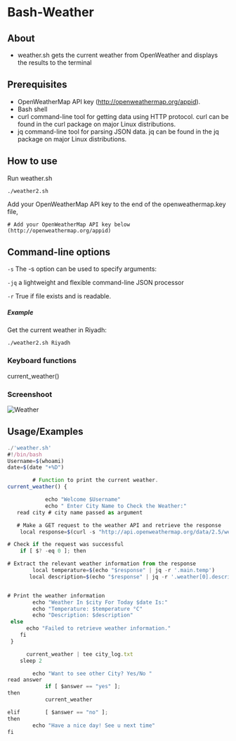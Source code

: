 # Bash-Weather



## About
- weather.sh gets the current weather from OpenWeather and displays the results to the terminal

  
## Prerequisites
- OpenWeatherMap API key (http://openweathermap.org/appid).
- Bash shell
- curl command-line tool for getting data using HTTP protocol. curl can be found in the curl package on major Linux distributions.
- jq command-line tool for parsing JSON data. jq can be found in the jq package on major Linux distributions.


## How to use
Run weather.sh 
```
./weather2.sh
```
Add your OpenWeatherMap API key to the end of the openweathermap.key file,

```
# Add your OpenWeatherMap API key below (http://openweathermap.org/appid)
```
## Command-line options
`-s` The -s option can be used to specify arguments:


`-jq` a lightweight and flexible command-line JSON processor


`-r` True if file exists and is readable.

 
##### Example
Get the current weather in Riyadh:
```
./weather2.sh Riyadh
```
### Keyboard functions
current_weather()

### Screenshoot
![Weather](https://github.com/Aishah2030/Linux-Unit-Project/assets/90576780/039da1d9-ae5a-478d-8251-4b2c6f9ca973)


## Usage/Examples

```javascript
./'weather.sh'
#!/bin/bash
Username=$(whoami)
date=$(date "+%D")

        # Function to print the current weather.
current_weather() {

            echo "Welcome $Username"
            echo " Enter City Name to Check the Weather:"
   read city # city name passed as argument

   # Make a GET request to the weather API and retrieve the response
    local response=$(curl -s "http://api.openweathermap.org/data/2.5/weather?q=$city&appid=b07c392fc634b3b3241ddfe75315c74a&unit$

# Check if the request was successful
    if [ $? -eq 0 ]; then

# Extract the relevant weather information from the response
        local temperature=$(echo "$response" | jq -r '.main.temp')
       local description=$(echo "$response" | jq -r '.weather[0].description')


# Print the weather information
        echo "Weather In $city For Today $date Is:"
        echo "Temperature: $temperature °C"
        echo "Description: $description"
 else
      echo "Failed to retrieve weather information."
    fi
 }

      current_weather | tee city_log.txt
    sleep 2

        echo "Want to see other City? Yes/No "
read answer
            if [ $answer == "yes" ];
then
            current_weather

elif        [ $answer == "no" ];
then
        echo "Have a nice day! See u next time"
fi

```
